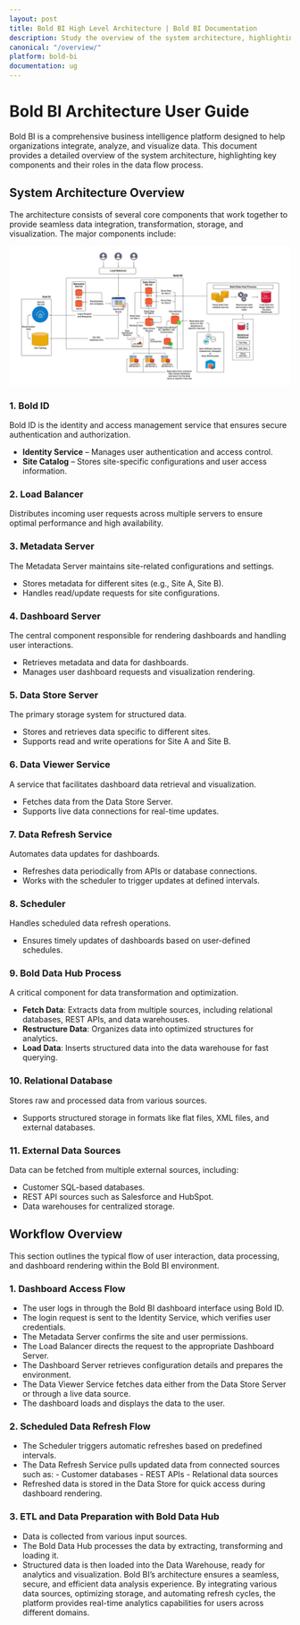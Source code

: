 ```yaml
---
layout: post
title: Bold BI High Level Architecture | Bold BI Documentation
description: Study the overview of the system architecture, highlighting key components and their roles in the data flow process.
canonical: "/overview/"
platform: bold-bi
documentation: ug
---
```


# Bold BI Architecture User Guide

Bold BI is a comprehensive business intelligence platform designed to help organizations integrate, analyze, and visualize data. This document provides a detailed overview of the system architecture, highlighting key components and their roles in the data flow process.

## System Architecture Overview

The architecture consists of several core components that work together to provide seamless data integration, transformation, storage, and visualization. The major components include:

![ Bold BI Architecture](/static/assets/overview/images/architecture-of-boldBI.png)

### 1. Bold ID

Bold ID is the identity and access management service that ensures secure authentication and authorization.
- **Identity Service** – Manages user authentication and access control.
- **Site Catalog** – Stores site-specific configurations and user access information.


### 2. Load Balancer

Distributes incoming user requests across multiple servers to ensure optimal performance and high availability.

### 3. Metadata Server

The Metadata Server maintains site-related configurations and settings.
- Stores metadata for different sites (e.g., Site A, Site B).
- Handles read/update requests for site configurations.


### 4. Dashboard Server

The central component responsible for rendering dashboards and handling user interactions.
- Retrieves metadata and data for dashboards.
- Manages user dashboard requests and visualization rendering.


### 5. Data Store Server

The primary storage system for structured data.
- Stores and retrieves data specific to different sites.
- Supports read and write operations for Site A and Site B.


### 6. Data Viewer Service

A service that facilitates dashboard data retrieval and visualization.
- Fetches data from the Data Store Server.
- Supports live data connections for real-time updates.

### 7. Data Refresh Service

Automates data updates for dashboards.
- Refreshes data periodically from APIs or database connections.
- Works with the scheduler to trigger updates at defined intervals.

### 8. Scheduler

Handles scheduled data refresh operations.
- Ensures timely updates of dashboards based on user-defined schedules.

### 9. Bold Data Hub Process

A critical component for data transformation and optimization.
- **Fetch Data**: Extracts data from multiple sources, including relational databases, REST APIs, and data warehouses.
- **Restructure Data**: Organizes data into optimized structures for analytics.
- **Load Data**: Inserts structured data into the data warehouse for fast querying.

### 10. Relational Database

Stores raw and processed data from various sources.
- Supports structured storage in formats like flat files, XML files, and external databases.

### 11. External Data Sources

Data can be fetched from multiple external sources, including:
- Customer SQL-based databases.
- REST API sources such as Salesforce and HubSpot.
- Data warehouses for centralized storage.


## Workflow Overview

This section outlines the typical flow of user interaction, data processing, and dashboard rendering within the Bold BI environment.

### 1. Dashboard Access Flow

- The user logs in through the Bold BI dashboard interface using Bold ID.
- The login request is sent to the Identity Service, which verifies user credentials.
- The Metadata Server confirms the site and user permissions.
- The Load Balancer directs the request to the appropriate Dashboard Server.
- The Dashboard Server retrieves configuration details and prepares the environment.
- The Data Viewer Service fetches data either from the Data Store Server or through a live data source.
- The dashboard loads and displays the data to the user.


### 2. Scheduled Data Refresh Flow

- The Scheduler triggers automatic refreshes based on predefined intervals.
- The Data Refresh Service pulls updated data from connected sources such as:
        - Customer databases
        - REST APIs
		- Relational data sources
- Refreshed data is stored in the Data Store for quick access during dashboard rendering.



### 3. ETL and Data Preparation with Bold Data Hub

- Data is collected from various input sources.
- The Bold Data Hub processes the data by extracting, transforming and loading it.
- Structured data is then loaded into the Data Warehouse, ready for analytics and visualization.
Bold BI’s architecture ensures a seamless, secure, and efficient data analysis experience. By integrating various data sources, optimizing storage, and automating refresh cycles, the platform provides real-time analytics capabilities for users across different domains.




